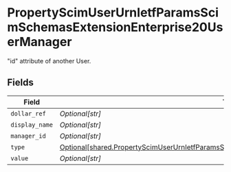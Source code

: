 # PropertyScimUserUrnIetfParamsScimSchemasExtensionEnterprise20UserManager

"id" attribute of another User.


## Fields

| Field                                                                                                                                                                                                | Type                                                                                                                                                                                                 | Required                                                                                                                                                                                             | Description                                                                                                                                                                                          |
| ---------------------------------------------------------------------------------------------------------------------------------------------------------------------------------------------------- | ---------------------------------------------------------------------------------------------------------------------------------------------------------------------------------------------------- | ---------------------------------------------------------------------------------------------------------------------------------------------------------------------------------------------------- | ---------------------------------------------------------------------------------------------------------------------------------------------------------------------------------------------------- |
| `dollar_ref`                                                                                                                                                                                         | *Optional[str]*                                                                                                                                                                                      | :heavy_minus_sign:                                                                                                                                                                                   | N/A                                                                                                                                                                                                  |
| `display_name`                                                                                                                                                                                       | *Optional[str]*                                                                                                                                                                                      | :heavy_minus_sign:                                                                                                                                                                                   | N/A                                                                                                                                                                                                  |
| `manager_id`                                                                                                                                                                                         | *Optional[str]*                                                                                                                                                                                      | :heavy_minus_sign:                                                                                                                                                                                   | N/A                                                                                                                                                                                                  |
| `type`                                                                                                                                                                                               | [Optional[shared.PropertyScimUserUrnIetfParamsScimSchemasExtensionEnterprise20UserManagerType]](../../models/shared/propertyscimuserurnietfparamsscimschemasextensionenterprise20usermanagertype.md) | :heavy_minus_sign:                                                                                                                                                                                   | N/A                                                                                                                                                                                                  |
| `value`                                                                                                                                                                                              | *Optional[str]*                                                                                                                                                                                      | :heavy_minus_sign:                                                                                                                                                                                   | N/A                                                                                                                                                                                                  |